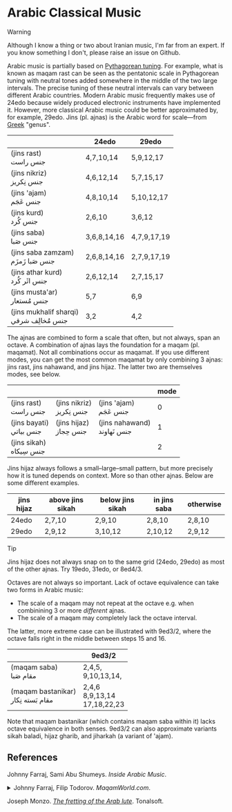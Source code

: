 # Arabic Classical Music

> [!warning]
> Although I know a thing or two about Iranian music, I'm far from an expert.
> If you know something I don't, please raise an issue on Github.

Arabic music is partially based on [Pythagorean tuning](pythagorean.md).
For example, what is known as maqam rast can be seen as the pentatonic scale in Pythagorean tuning with neutral tones added somewhere in the middle of the two large intervals.
The precise tuning of these neutral intervals can vary between different Arabic countries.
Modern Arabic music frequently makes use of 24edo because widely produced electronic instruments have implemented it.
However, more classical Arabic music could be better approximated by, for example, 29edo.
Jins (pl. ajnas) is the Arabic word for scale—from [Greek](greek.md) "genus".

|     |24edo|29edo|
|-----|-----|-----|
|(jins rast) <br /> جنس راست <!--x--> | 4,7,10,14 | 5,9,12,17 |
|(jins nikriz) <br /> جنس نِكريز <!--x--> | 4,6,12,14 | 5,7,15,17 |
| (jins 'ajam) <br /> جنس عَجَم <!--x--> | 4,8,10,14 | 5,10,12,17 |
|(jins kurd) <br /> جنس كُرد <!--x--> | 2,6,10 | 3,6,12 |
|(jins saba) <br /> جنس صَبا <!--x--> | 3,6,8,14,16 | 4,7,9,17,19 |
|(jins saba zamzam) <br /> جنس صَبا زَمزَم <!--x--> | 2,6,8,14,16 | 2,7,9,17,19 |
|(jins athar kurd) <br /> جنس اثَر كُرد <!--x--> | 2,6,12,14 | 2,7,15,17 | 
|(jins musta'ar) <br /> جنس مُستعار <!--x--> | 5,7 | 6,9 |
|(jins mukhalif sharqi) <br /> جنس مُخالِف شرقي <!--x--> | 3,2 | 4,2 |

The ajnas are combined to form a scale that often, but not always, span an octave.
A combination of ajnas lays the foundation for a maqam (pl. maqamat).
Not all combinations occur as maqamat.
If you use different modes, you can get the most common maqamat by only combining 3 ajnas:
jins rast, jins nahawand, and jins hijaz.
The latter two are themselves modes, see below.

|     |      |     |mode|
|-----|------|-----|----|
|(jins rast) <br /> جنس راست <!--x-->| (jins nikriz) <br /> جنس نِكريز <!--x-->| (jins 'ajam) <br /> جنس عَجَم <!--x-->| 0|
|(jins bayati) <br /> جنس بياتي <!--x--> | (jins hijaz) <br /> جنس حِجاز <!--x--> | (jins nahawand) <br /> جنس نَهاوند <!--x--> | 1|
|(jins sikah) <br /> جنس سِيكاه <!--x--> | | | 2 |

Jins hijaz always follows a small–large–small pattern, but more precisely how it is tuned depends on context.
More so than other ajnas.
Below are some different examples.

|jins hijaz |above jins sikah|below jins sikah|in jins saba |otherwise|
|-----|-----------|-----------|--------|---------|
|24edo|2,7,10 | 2,9,10 | 2,8,10 | 2,8,10|
|29edo|2,9,12 | 3,10,12 |2,10,12 | 2,9,12|

> [!tip]
> Jins hijaz does not always snap on to the same grid (24edo, 29edo) as most of the other ajnas. Try 19edo, 31edo, or 8ed4/3.

Octaves are not always so important.
Lack of octave equivalence can take two forms in Arabic music:

- The scale of a maqam may not repeat at the octave e.g. when combinining 3 or more *different* ajnas.
- The scale of a maqam may completely lack the octave interval.

The latter, more extreme case can be illustrated with 9ed3/2, where the octave falls right in the middle between steps 15 and 16.

|    |9ed3/2|
|----|------|
|(maqam saba) <br /> مقام صَبا <!--x--> | 2,4,5, <br /> 9,10,13,14, |
|(maqam bastanikar)  <br /> مقام بَسته نِكار <!--x--> | 2,4,6 <br /> 8,9,13,14 <br /> 17,18,22,23 |

Note that maqam bastanikar (which contains maqam saba within it) lacks octave equivalence in both senses.
9ed3/2 can also approximate variants sikah baladi, hijaz gharib, and jiharkah (a variant of 'ajam).

## References
Johnny Farraj, Sami Abu Shumeys. *Inside Arabic Music*.

<details>
<summary>
Johnny Farraj, Filip Todorov. <i>MaqamWorld.com</i>.
</summary>

- *[The Jins](https://web.archive.org/web/20241118194734/https://www.maqamworld.com/en/jins.php)*
- *[Jins 'Ajam](https://web.archive.org/web/20241112054346/https://www.maqamworld.com/en/jins/ajam.php)*
- *[Jins 'Ajam Murassa'](https://web.archive.org/web/20241117041645/https://www.maqamworld.com/en/jins/ajam_murassaa.php)*
- *[Jins Athar Kurd](https://web.archive.org/web/20241120034104/https://www.maqamworld.com/en/jins/athar_kurd.php)*
- *[Jins Bayati](https://web.archive.org/web/20241118063426/https://www.maqamworld.com/en/jins/bayati.php)*
- *[Jins Hijaz](https://web.archive.org/web/20241117045207/https://www.maqamworld.com/en/jins/hijaz.php)*
- *[Jins Hijaz Murassa'](https://web.archive.org/web/20230823104936/http://maqamworld.com/en/jins/hijaz_murassaa.php)*
- *[Hijazkar](https://web.archive.org/web/20230823104937/http://maqamworld.com/en/jins/hijazkar.php)*
- *[Jins Jiharkah](https://web.archive.org/web/20230823104952/http://maqamworld.com/en/jins/jiharkah.php)*
- *[Jins Kurd](https://web.archive.org/web/20230823104938/http://maqamworld.com/en/jins/kurd.php)*
- *[Jins Lami](https://web.archive.org/web/20230824012642/http://maqamworld.com/en/jins/lami.php)*
- *[Jins Mukhalif Sharqi](https://web.archive.org/web/20230823104957/http://maqamworld.com/en/jins/mukhalif_sharqi.php)*
- *[Jins Musta'ar](https://web.archive.org/web/20230823104936/http://maqamworld.com/en/jins/mustaar.php)*
- *[Jins Nahawand](https://web.archive.org/web/20230823104937/http://maqamworld.com/en/jins/nahawand.php)*
- *[Jins Nahawand Murassa'](https://web.archive.org/web/20230823104936/http://maqamworld.com/en/jins/nahawand_murassaa.php)*
- *[Jins Nikriz](https://web.archive.org/web/20230823104936/http://maqamworld.com/en/jins/nikriz.php)*
- *[Jins Rast](https://web.archive.org/web/20230824012642/http://maqamworld.com/en/jins/rast.php)*
- *[Jins Saba](https://web.archive.org/web/20230823104936/http://maqamworld.com/en/jins/saba.php)*
- *[Jins Saba Dalanshin](https://web.archive.org/web/20230823104936/http://maqamworld.com/en/jins/saba_dalanshin.php)*
- *[Jins Saba Zamzam](https://web.archive.org/web/20230823104937/http://maqamworld.com/en/jins/saba_zamzam.php)*
- *[Jins Sazkar](https://web.archive.org/web/20230823104937/http://maqamworld.com/en/jins/sazkar.php)*
- *[Jins Sikah](https://web.archive.org/web/20230823104954/http://maqamworld.com/en/jins/sikah.php)*
- *[Jins Sikah Baladi](https://web.archive.org/web/20230824012642/http://maqamworld.com/en/jins/sikah_baladi.php)*
- *[Jins Upper 'Ajam](https://web.archive.org/web/20230823104937/http://maqamworld.com/en/jins/upper_ajam.php)*
- *[Jins Upper Rast](https://web.archive.org/web/20230823104936/http://maqamworld.com/en/jins/upper_rast.php)

</details>


Joseph Monzo.
*[The fretting of the Arab lute](https://web.archive.org/web/2/http://www.tonalsoft.com/monzo/arablute/arablute.aspx)*.
Tonalsoft.